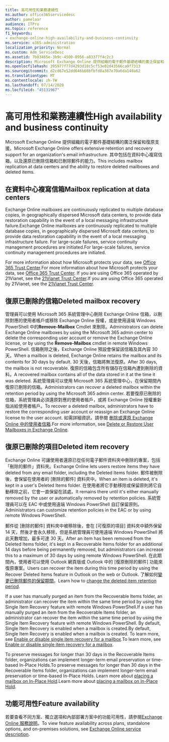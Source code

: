 ```yaml
---
title: 高可用性和業務連續性
ms.author: office365servicedesc
author: pamelaar
audience: ITPro
ms.topic: reference
f1_keywords:
- exchange-online-high-availability-and-business-continuity
ms.service: o365-administration
localization_priority: Normal
ms.custom: Adm_ServiceDesc
ms.assetid: 7b03465e-3b9c-4500-8956-a83377f4c2c3
description: Microsoft Exchange Online 提供組織的電子郵件基礎結構的廣泛保留和復原支援。 其中包括在資料中心複寫信箱，以及還原已刪除信箱和已刪除郵件的能力。
ms.openlocfilehash: 395977f77d4293d18c5cf53e02d43566ca9f7313
ms.sourcegitcommit: d2cd67e52dd646b68bfbfd8a387e70a6da140a62
ms.translationtype: MT
ms.contentlocale: zh-TW
ms.lasthandoff: 07/14/2020
ms.locfileid: "45131967"
---
```

# <a name="high-availability-and-business-continuity"></a><span data-ttu-id="e768d-104">高可用性和業務連續性</span><span class="sxs-lookup"><span data-stu-id="e768d-104">High availability and business continuity</span></span>

<span data-ttu-id="e768d-105">Microsoft Exchange Online 提供組織的電子郵件基礎結構的廣泛保留和復原支援。</span><span class="sxs-lookup"><span data-stu-id="e768d-105">Microsoft Exchange Online offers extensive retention and recovery support for an organization's email infrastructure.</span></span> <span data-ttu-id="e768d-106">其中包括在資料中心複寫信箱，以及還原已刪除信箱和已刪除郵件的能力。</span><span class="sxs-lookup"><span data-stu-id="e768d-106">This includes mailbox replication at data centers and the ability to restore deleted mailboxes and deleted items.</span></span>
  
## <a name="mailbox-replication-at-data-centers"></a><span data-ttu-id="e768d-107">在資料中心複寫信箱</span><span class="sxs-lookup"><span data-stu-id="e768d-107">Mailbox replication at data centers</span></span>

<span data-ttu-id="e768d-108">Exchange Online mailboxes are continuously replicated to multiple database copies, in geographically dispersed Microsoft data centers, to provide data restoration capability in the event of a local messaging infrastructure failure.</span><span class="sxs-lookup"><span data-stu-id="e768d-108">Exchange Online mailboxes are continuously replicated to multiple database copies, in geographically dispersed Microsoft data centers, to provide data restoration capability in the event of a local messaging infrastructure failure.</span></span> <span data-ttu-id="e768d-109">For large-scale failures, service continuity management procedures are initiated.</span><span class="sxs-lookup"><span data-stu-id="e768d-109">For large-scale failures, service continuity management procedures are initiated.</span></span>
  
<span data-ttu-id="e768d-110">For more information about how Microsoft protects your data, see [Office 365 Trust Center](https://go.microsoft.com/fwlink/p/?LinkId=299135).</span><span class="sxs-lookup"><span data-stu-id="e768d-110">For more information about how Microsoft protects your data, see [Office 365 Trust Center](https://go.microsoft.com/fwlink/p/?LinkId=299135).</span></span> <span data-ttu-id="e768d-111">If you are using Office 365 operated by 21Vianet, see the [21Vianet Trust Center](https://www.21vbluecloud.com/office365/trustcenter/onlineservices.mdl).</span><span class="sxs-lookup"><span data-stu-id="e768d-111">If you are using Office 365 operated by 21Vianet, see the [21Vianet Trust Center](https://www.21vbluecloud.com/office365/trustcenter/onlineservices.mdl).</span></span>
  
## <a name="deleted-mailbox-recovery"></a><span data-ttu-id="e768d-112">復原已刪除的信箱</span><span class="sxs-lookup"><span data-stu-id="e768d-112">Deleted mailbox recovery</span></span>

<span data-ttu-id="e768d-113">管理員可以使用 Microsoft 365 系統管理中心刪除 Exchange Online 信箱，以刪除對應的使用者帳戶或移除 Exchange Online 授權，或是使用遠端 Windows PowerShell 中的**Remove-Mailbox** Cmdlet 來刪除。</span><span class="sxs-lookup"><span data-stu-id="e768d-113">Administrators can delete Exchange Online mailboxes by using the Microsoft 365 admin center to delete the corresponding user account or remove the Exchange Online license, or by using the **Remove-Mailbox** cmdlet in remote Windows PowerShell.</span></span> <span data-ttu-id="e768d-114">信箱刪除之後，Exchange Online 預設會保留該信箱及其內容 30 天。</span><span class="sxs-lookup"><span data-stu-id="e768d-114">When a mailbox is deleted, Exchange Online retains the mailbox and its contents for 30 days by default.</span></span> <span data-ttu-id="e768d-115">30 天後，信箱將無法復原。</span><span class="sxs-lookup"><span data-stu-id="e768d-115">After 30 days, the mailbox is not recoverable.</span></span> <span data-ttu-id="e768d-116">復原的信箱包含所有儲存在信箱內遭到刪除的資料。</span><span class="sxs-lookup"><span data-stu-id="e768d-116">A recovered mailbox contains all of the data stored in it at the time it was deleted.</span></span> <span data-ttu-id="e768d-117">系統管理員可以使用 Microsoft 365 系統管理中心，在保留期間內復原已刪除的信箱。</span><span class="sxs-lookup"><span data-stu-id="e768d-117">Administrators can recover a deleted mailbox within the retention period by using the Microsoft 365 admin center.</span></span> <span data-ttu-id="e768d-118">若要復原已刪除的信箱，系統管理員必須還原對應的使用者帳戶，或將 Exchange Online 授權重新指派給使用者帳戶。</span><span class="sxs-lookup"><span data-stu-id="e768d-118">To recover a deleted mailbox, administrators have to restore the corresponding user account or reassign an Exchange Online license to the user account.</span></span> <span data-ttu-id="e768d-119">如需詳細資訊，請參閱 [刪除或還原 Exchange Online 中的使用者信箱](https://go.microsoft.com/fwlink/p/?LinkId=286992).</span><span class="sxs-lookup"><span data-stu-id="e768d-119">For more information, see [Delete or Restore User Mailboxes in Exchange Online](https://go.microsoft.com/fwlink/p/?LinkId=286992).</span></span>
  
## <a name="deleted-item-recovery"></a><span data-ttu-id="e768d-120">復原已刪除的項目</span><span class="sxs-lookup"><span data-stu-id="e768d-120">Deleted item recovery</span></span>

<span data-ttu-id="e768d-121">Exchange Online 可讓使用者還原已從任何電子郵件資料夾中刪除的專案，包括「刪除的郵件」資料夾。</span><span class="sxs-lookup"><span data-stu-id="e768d-121">Exchange Online lets users restore items they have deleted from any email folder, including the Deleted Items folder.</span></span> <span data-ttu-id="e768d-122">郵件被刪除後，會保留在使用者的 [刪除的郵件] 資料夾中。</span><span class="sxs-lookup"><span data-stu-id="e768d-122">When an item is deleted, it's kept in a user's Deleted Items folder.</span></span> <span data-ttu-id="e768d-123">在使用者將它手動移除或保留原則將它自動移除之前，它會一直保留在該處。</span><span class="sxs-lookup"><span data-stu-id="e768d-123">It remains there until it's either manually removed by the user or automatically removed by retention policies.</span></span> <span data-ttu-id="e768d-124">系統管理員可以在 EAC 中或使用遠端 Windows PowerShell 自訂保留原則。</span><span class="sxs-lookup"><span data-stu-id="e768d-124">Administrators can customize retention policies in the EAC or by using remote Windows PowerShell.</span></span>
  
<span data-ttu-id="e768d-125">郵件從 [刪除的郵件] 資料夾中被移除後，會在 [可復原的項目] 資料夾中額外保留 14 天，然後才會永久移除，但是系統管理員可使用遠端 Windows PowerShell 將此天數增加，最多可達 30 天。</span><span class="sxs-lookup"><span data-stu-id="e768d-125">After an item has been removed from the Deleted Items folder, it's kept in a Recoverable Items folder for an additional 14 days before being permanently removed, but administrators can increase this to a maximum of 30 days by using remote Windows PowerShell.</span></span> <span data-ttu-id="e768d-126">在此期間內，使用者可以使用 Outlook 網頁版或 Outlook 中的 [復原刪除的郵件] 功能來復原專案。</span><span class="sxs-lookup"><span data-stu-id="e768d-126">Users can recover the item during this time period by using the Recover Deleted Items feature in Outlook on the web or Outlook.</span></span> <span data-ttu-id="e768d-127">了解如何[變更已刪除郵件的保留期間](https://go.microsoft.com/fwlink/p/?LinkId=286940)。</span><span class="sxs-lookup"><span data-stu-id="e768d-127">Learn how to [change the deleted item retention period](https://go.microsoft.com/fwlink/p/?LinkId=286940).</span></span>
  
<span data-ttu-id="e768d-128">If a user has manually purged an item from the Recoverable Items folder, an administrator can recover the item within the same time period by using the Single Item Recovery feature with remote Windows PowerShell.</span><span class="sxs-lookup"><span data-stu-id="e768d-128">If a user has manually purged an item from the Recoverable Items folder, an administrator can recover the item within the same time period by using the Single Item Recovery feature with remote Windows PowerShell.</span></span> <span data-ttu-id="e768d-129">By default, Single Item Recovery is enabled when a mailbox is created.</span><span class="sxs-lookup"><span data-stu-id="e768d-129">By default, Single Item Recovery is enabled when a mailbox is created.</span></span> <span data-ttu-id="e768d-130">To learn more, see [Enable or disable single item recovery for a mailbox](https://go.microsoft.com/fwlink/p/?LinkID=286941).</span><span class="sxs-lookup"><span data-stu-id="e768d-130">To learn more, see [Enable or disable single item recovery for a mailbox](https://go.microsoft.com/fwlink/p/?LinkID=286941).</span></span>
  
<span data-ttu-id="e768d-131">To preserve messages for longer than 30 days in the Recoverable Items folder, organizations can implement longer-term email preservation or time-based In-Place Holds.</span><span class="sxs-lookup"><span data-stu-id="e768d-131">To preserve messages for longer than 30 days in the Recoverable Items folder, organizations can implement longer-term email preservation or time-based In-Place Holds.</span></span> <span data-ttu-id="e768d-132">Learn more about [placing a mailbox on In-Place Hold](https://go.microsoft.com/fwlink/p/?LinkId=271746).</span><span class="sxs-lookup"><span data-stu-id="e768d-132">Learn more about [placing a mailbox on In-Place Hold](https://go.microsoft.com/fwlink/p/?LinkId=271746).</span></span>
  
## <a name="feature-availability"></a><span data-ttu-id="e768d-133">功能可用性</span><span class="sxs-lookup"><span data-stu-id="e768d-133">Feature availability</span></span>

<span data-ttu-id="e768d-134">若要查看不同方案、獨立選項和內部部署方案中的功能可用性，請參閱[Exchange Online 服務說明](exchange-online-service-description.md)。</span><span class="sxs-lookup"><span data-stu-id="e768d-134">To view feature availability across plans, standalone options, and on-premises solutions, see [Exchange Online service description](exchange-online-service-description.md).</span></span>
  